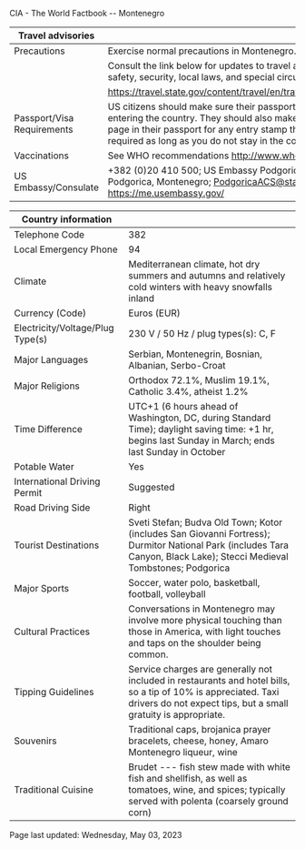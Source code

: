 CIA - The World Factbook -- Montenegro

| Travel advisories | |
| --- | --- |
| Precautions | Exercise normal precautions in Montenegro. |
| | Consult the link below for updates to travel advisories and statements on safety, security, local laws, and special circumstances in this country. |
| | <https://travel.state.gov/content/travel/en/traveladvisories/traveladvisories.html> |
| Passport/Visa Requirements | US citizens should make sure their passport is valid at the date of their entering the country. They should also make sure they have at least 1 blank page in their passport for any entry stamp that will be required. A visa is not required as long as you do not stay in the country more than 90 days. |
| Vaccinations | See WHO recommendations  <http://www.who.int/> |
| US Embassy/Consulate | +382 (0)20 410 500; US Embassy Podgorica, Dzona Dzeksona 2, 81000 Podgorica, Montenegro; PodgoricaACS@state.gov; https://me.usembassy.gov/ |

| Country information |  |
| --- | --- |
| Telephone Code | 382 |
| Local Emergency Phone | 94 |
| Climate | Mediterranean climate, hot dry summers and autumns and relatively cold winters with heavy snowfalls inland |
| Currency (Code) | Euros (EUR) |
| Electricity/Voltage/Plug Type(s) | 230 V / 50 Hz / plug types(s): C, F |
| Major Languages | Serbian, Montenegrin, Bosnian, Albanian, Serbo-Croat |
| Major Religions | Orthodox 72.1%, Muslim 19.1%, Catholic 3.4%, atheist 1.2% |
| Time Difference | UTC+1 (6 hours ahead of Washington, DC, during Standard Time); daylight saving time: +1 hr, begins last Sunday in March; ends last Sunday in October |
| Potable Water | Yes |
| International Driving Permit | Suggested |
| Road Driving Side | Right |
| Tourist Destinations | Sveti Stefan; Budva Old Town; Kotor (includes San Giovanni Fortress); Durmitor National Park (includes Tara Canyon, Black Lake); Stecci Medieval Tombstones; Podgorica |
| Major Sports | Soccer, water polo, basketball, football, volleyball |
| Cultural Practices | Conversations in Montenegro may involve more physical touching than those in America, with light touches and taps on the shoulder being common. |
| Tipping Guidelines | Service charges are generally not included in restaurants and hotel bills, so a tip of 10% is appreciated. Taxi drivers do not expect tips, but a small gratuity is appropriate. |
| Souvenirs | Traditional caps, brojanica prayer bracelets, cheese, honey, Amaro Montenegro liqueur, wine |
| Traditional Cuisine | Brudet --- fish stew made with white fish and shellfish, as well as tomatoes, wine, and spices; typically served with polenta (coarsely ground corn) |

Page last updated: Wednesday, May 03, 2023
